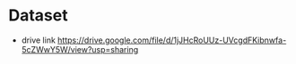 # Dataset
- drive link https://drive.google.com/file/d/1jJHcRoUUz-UVcgdFKibnwfa-5cZWwY5W/view?usp=sharing
